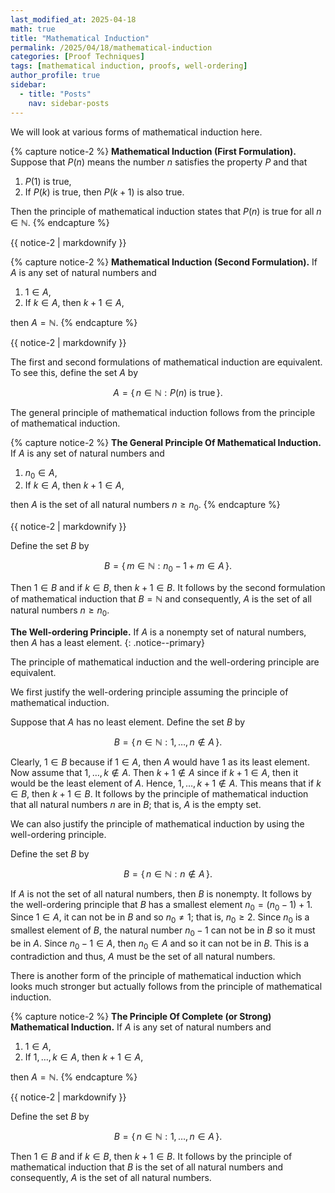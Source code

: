 ```yaml
---
last_modified_at: 2025-04-18
math: true
title: "Mathematical Induction"
permalink: /2025/04/18/mathematical-induction
categories: [Proof Techniques]
tags: [mathematical induction, proofs, well-ordering]
author_profile: true
sidebar:
  - title: "Posts"
    nav: sidebar-posts
---
```

We will look at various forms of mathematical induction here.

{% capture notice-2 %}
**Mathematical Induction (First Formulation).**
Suppose that $P(n)$ means the number $n$ satisfies the property 
$P$ and that

1. $P(1)$ is true,
2. If $P(k)$ is true, then $P(k+1)$ is also true.

Then the principle of mathematical induction states that $P(n)$
is true for all $n\in\mathbb{N}$.
{% endcapture %}

<div class="notice--primary">{{ notice-2 | markdownify }}</div>

{% capture notice-2 %}
**Mathematical Induction (Second Formulation).**
If $A$ is any set of natural numbers and

1. $1\in A$,
2. If $k\in A$, then $k+1\in A$,

then $A=\mathbb{N}$.
{% endcapture %}

<div class="notice--primary">{{ notice-2 | markdownify }}</div>

The first and second formulations of mathematical induction are equivalent. To see this, define the set $A$ by

$$A=\{\,n\in\mathbb{N}:P(n) \text{ is true}\,\}.$$

The general principle of mathematical induction follows from the
principle of mathematical induction.

{% capture notice-2 %}
**The General Principle Of Mathematical Induction.**
If $A$ is any set of natural numbers and

1. $n_0\in A$,
2. If $k\in A$, then $k+1\in A$,

then $A$ is the set of all natural numbers $n\geq n_0$.
{% endcapture %}

<div class="notice--primary">{{ notice-2 | markdownify }}</div>

Define the set $B$ by

$$B=\{\,m\in\mathbb{N}:n_0-1+m\in A\,\}.$$

Then $1\in B$ and if $k\in B$, then $k+1\in B$. It follows by the 
second formulation of mathematical induction that $B=\mathbb{N}$
and consequently, $A$ is the set of all
natural numbers $n\geq n_0$.

**The Well-ordering Principle.** If $A$ is a nonempty set of natural 
numbers, then $A$ has a least element.
{: .notice--primary}

The principle of mathematical induction and the well-ordering principle
are equivalent. 

We first justify the well-ordering principle assuming the principle of
mathematical induction.

Suppose that $A$ has no least element. Define the set $B$ by

$$B=\{\,n\in\mathbb{N}:1,\ldots,n\not\in A\,\}.$$

Clearly, $1\in B$ because if $1\in A$, then $A$ would have $1$ as its 
least element. Now assume that $1,\ldots,k\not\in A$. Then
$k+1\not\in A$ since if $k+1\in A$, then it would be the least element of 
$A$. Hence, $1,\ldots,k+1\not\in A$. This means that if $k\in B$, then
$k+1\in B$. It follows by the principle of mathematical induction that all 
natural numbers $n$ are in $B$; that is, $A$ is the empty set.

We can also justify the principle of mathematical induction by using the
well-ordering principle.

Define the set $B$ by

$$B=\{\,n\in\mathbb{N}:n\not\in A\,\}.$$

If $A$ is not the set of all natural numbers, then $B$ is nonempty.
It follows by the well-ordering principle that $B$ has a smallest element $n_0=(n_0-1)+1$. Since $1\in A$, it can not be in $B$ and so $n_0\ne1$; that is, $n_0\geq2$. Since $n_0$ is a smallest element of $B$, the natural number $n_0-1$ can not be in $B$ so it must be in 
$A$. Since $n_0-1\in A$, then $n_0\in A$ and so it can not be in $B$.
This is a contradiction and thus, $A$ must be the set of all natural 
numbers.

There is another form of the principle of mathematical induction
which looks much stronger but actually follows from the principle of
mathematical induction.

{% capture notice-2 %}
**The Principle Of Complete (or Strong) Mathematical Induction.**
If $A$ is any set of natural numbers and

1. $1\in A$,
2. If $1,\ldots,k\in A$, then $k+1\in A$,

then $A=\mathbb{N}$.
{% endcapture %}

<div class="notice--primary">{{ notice-2 | markdownify }}</div>

Define the set $B$ by

$$B=\{\,n\in\mathbb{N}:1,\ldots,n\in A\,\}.$$

Then $1\in B$ and if $k\in B$, then $k+1\in B$. It follows by the 
principle of mathematical induction that $B$ is the set of all natural 
numbers and consequently, $A$ is the set of all natural numbers.